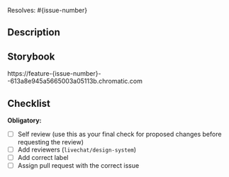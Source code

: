 Resolves: #{issue-number}

## Description

## Storybook

https://feature-{issue-number}--613a8e945a5665003a05113b.chromatic.com

## Checklist

**Obligatory:**

- [ ] Self review (use this as your final check for proposed changes before requesting the review)
- [ ] Add reviewers (`livechat/design-system`)
- [ ] Add correct label
- [ ] Assign pull request with the correct issue
